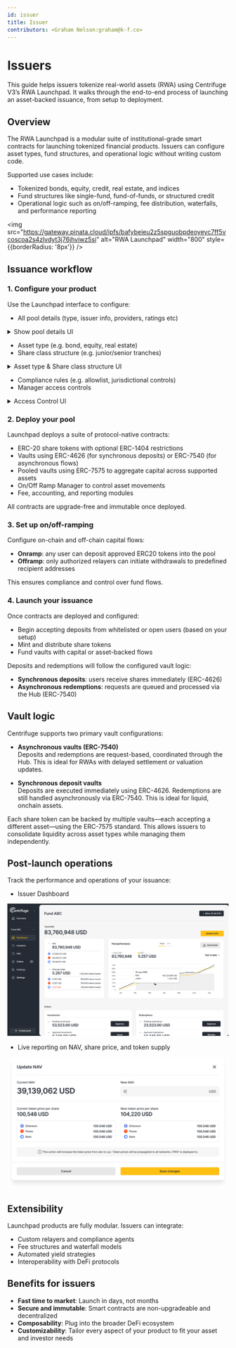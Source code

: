 ```yaml
---
id: issuer
title: Issuer
contributors: <Graham Nelson:graham@k-f.co>
---
```


# Issuers

This guide helps issuers tokenize real-world assets (RWA) using Centrifuge V3’s RWA Launchpad. It walks through the end-to-end process of launching an asset-backed issuance, from setup to deployment. 

## Overview

The RWA Launchpad is a modular suite of institutional-grade smart contracts for launching tokenized financial products. Issuers can configure asset types, fund structures, and operational logic without writing custom code.

Supported use cases include:

- Tokenized bonds, equity, credit, real estate, and indices
- Fund structures like single-fund, fund-of-funds, or structured credit
- Operational logic such as on/off-ramping, fee distribution, waterfalls, and performance reporting

<img src="https://gateway.pinata.cloud/ipfs/bafybeieu2z5spguobpdeoyeyc7ff5vcoscoa2s4zlvdyt3j76jhviwz5si" alt="RWA Launchpad" width="800" style={{borderRadius: '8px'}} />

## Issuance workflow

### 1. Configure your product

Use the Launchpad interface to configure:

- All pool details (type, issuer info, providers, ratings etc)
<details>
<summary>Show pool details UI</summary>

![Pool Details](./images/page1.png)

</details>

- Asset type (e.g. bond, equity, real estate)
- Share class structure (e.g. junior/senior tranches)
<details>
<summary>Asset type & Share class structure UI </summary>

![Share Class Details](./images/page2.png)

</details>

- Compliance rules (e.g. allowlist, jurisdictional controls)
- Manager access controls 
<details>
<summary>Access Control UI</summary>

![Access Control](./images/page3.png)

</details>

### 2. Deploy your pool

Launchpad deploys a suite of protocol-native contracts:

- ERC-20 share tokens with optional ERC-1404 restrictions
- Vaults using ERC-4626 (for synchronous deposits) or ERC-7540 (for asynchronous flows)
- Pooled vaults using ERC-7575 to aggregate capital across supported assets
- On/Off Ramp Manager to control asset movements
- Fee, accounting, and reporting modules

All contracts are upgrade-free and immutable once deployed.

### 3. Set up on/off-ramping

Configure on-chain and off-chain capital flows:

- **Onramp**: any user can deposit approved ERC20 tokens into the pool
- **Offramp**: only authorized relayers can initiate withdrawals to predefined recipient addresses

This ensures compliance and control over fund flows.

### 4. Launch your issuance

Once contracts are deployed and configured:

- Begin accepting deposits from whitelisted or open users (based on your setup)
- Mint and distribute share tokens
- Fund vaults with capital or asset-backed flows

Deposits and redemptions will follow the configured vault logic:

- **Synchronous deposits**: users receive shares immediately (ERC-4626)
- **Asynchronous redemptions**: requests are queued and processed via the Hub (ERC-7540)

## Vault logic

Centrifuge supports two primary vault configurations:

- **Asynchronous vaults (ERC-7540)**  
  Deposits and redemptions are request-based, coordinated through the Hub. This is ideal for RWAs with delayed settlement or valuation updates.

- **Synchronous deposit vaults**  
  Deposits are executed immediately using ERC-4626. Redemptions are still handled asynchronously via ERC-7540. This is ideal for liquid, onchain assets.

Each share token can be backed by multiple vaults—each accepting a different asset—using the ERC-7575 standard. This allows issuers to consolidate liquidity across asset types while managing them independently.

## Post-launch operations

Track the performance and operations of your issuance:

- Issuer Dashboard

![Issuer Dashboard](./images/page5.png)

- Live reporting on NAV, share price, and token supply

![Update Dashboard](./images/page4.png)

## Extensibility

Launchpad products are fully modular. Issuers can integrate:

- Custom relayers and compliance agents
- Fee structures and waterfall models
- Automated yield strategies
- Interoperability with DeFi protocols

## Benefits for issuers

- **Fast time to market**: Launch in days, not months
- **Secure and immutable**: Smart contracts are non-upgradeable and decentralized
- **Composability**: Plug into the broader DeFi ecosystem
- **Customizability**: Tailor every aspect of your product to fit your asset and investor needs